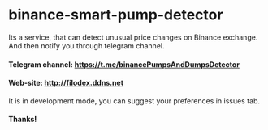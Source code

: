# binance-smart-pump-detector
Its a service, that can detect unusual price changes on Binance exchange. And then notify you through telegram channel.

#### Telegram channel: https://t.me/binancePumpsAndDumpsDetector
#### Web-site: http://filodex.ddns.net

It is in development mode, you can suggest your preferences in issues tab.
#### Thanks!
